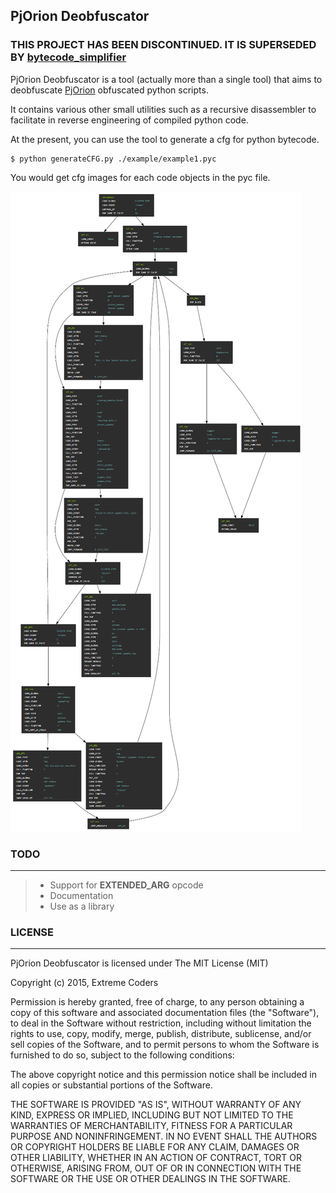 ## PjOrion Deobfuscator

### THIS PROJECT HAS BEEN DISCONTINUED. IT IS SUPERSEDED BY [bytecode_simplifier](https://github.com/extremecoders-re/bytecode_simplifier)

PjOrion Deobfuscator is a tool (actually more than a single tool) that aims to deobfuscate [PjOrion](http://www.koreanrandom.com/forum/topic/15280-pjorion-%D1%80%D0%B5%D0%B4%D0%B0%D0%BA%D1%82%D0%B8%D1%80%D0%BE%D0%B2%D0%B0%D0%BD%D0%B8%D0%B5-%D0%BA%D0%BE%D0%BC%D0%BF%D0%B8%D0%BB%D1%8F%D1%86%D0%B8%D1%8F-%D0%B4%D0%B5%D0%BA%D0%BE%D0%BC%D0%BF%D0%B8%D0%BB%D1%8F%D1%86%D0%B8%D1%8F-%D0%BE%D0%B1%D1%84/) obfuscated python scripts. 

It contains various other small utilities such as a recursive disassembler to facilitate in reverse engineering of compiled python code.

At the present, you can use the tool to generate a cfg for python bytecode.

    $ python generateCFG.py ./example/example1.pyc
    
You would get cfg images for each code objects in the pyc file.

![Example 1](/screenshots/example1.png?raw=true)    
    

### TODO
---

> - Support for **EXTENDED_ARG** opcode
> - Documentation
> - Use as a library

### LICENSE
---

PjOrion Deobfuscator is licensed under The MIT License (MIT)

Copyright (c) 2015, Extreme Coders

Permission is hereby granted, free of charge, to any person obtaining a copy
of this software and associated documentation files (the "Software"), to deal
in the Software without restriction, including without limitation the rights
to use, copy, modify, merge, publish, distribute, sublicense, and/or sell
copies of the Software, and to permit persons to whom the Software is
furnished to do so, subject to the following conditions:

The above copyright notice and this permission notice shall be included in
all copies or substantial portions of the Software.

THE SOFTWARE IS PROVIDED "AS IS", WITHOUT WARRANTY OF ANY KIND, EXPRESS OR
IMPLIED, INCLUDING BUT NOT LIMITED TO THE WARRANTIES OF MERCHANTABILITY,
FITNESS FOR A PARTICULAR PURPOSE AND NONINFRINGEMENT. IN NO EVENT SHALL THE
AUTHORS OR COPYRIGHT HOLDERS BE LIABLE FOR ANY CLAIM, DAMAGES OR OTHER
LIABILITY, WHETHER IN AN ACTION OF CONTRACT, TORT OR OTHERWISE, ARISING FROM,
OUT OF OR IN CONNECTION WITH THE SOFTWARE OR THE USE OR OTHER DEALINGS IN
THE SOFTWARE.

